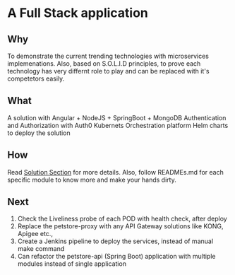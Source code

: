 # A Full Stack application 

## Why
To demonstrate the current trending technologies with microservices implemenations. Also, based on S.O.L.I.D principles, to prove each technology has very differnt role to play and can be replaced with it's competetors easily.

## What

A solution with Angular + NodeJS + SpringBoot + MongoDB
Authentication and Authorization with Auth0
Kubernets Orchestration platform
Helm charts to deploy the solution

## How
Read [Solution Section] for more details. Also, follow READMEs.md for each specific module to know more and make your hands dirty.

[Solution Section]: <solution/README.md>

## Next

1. Check the Liveliness probe of each POD with health check, after deploy
2. Replace the petstore-proxy with any API Gateway solutions like KONG, Apigee etc.,
3. Create a Jenkins pipeline to deploy the services, instead of manual make command
4. Can refactor the petstore-api (Spring Boot) application with multiple modules instead of single application



